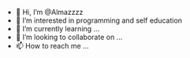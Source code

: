 - 👋 Hi, I’m @Almazzzz
- 👀 I’m interested in programming and self education
- 🌱 I’m currently learning ...
- 💞️ I’m looking to collaborate on ...
- 📫 How to reach me ...

<!---
Almaz-2001/Almaz-2001 is a ✨ special ✨ repository because its `README.md` (this file) appears on your GitHub profile.
You can click the Preview link to take a look at your changes.
--->
